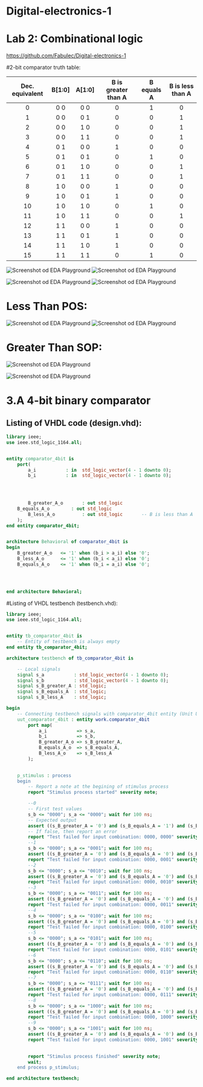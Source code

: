 # Digital-electronics-1

# Lab 2: Combinational logic

https://github.com/Fabulec/Digital-electronics-1

 #2-bit comparator truth table:

| **Dec. equivalent** | **B[1:0]** | **A[1:0]** | **B is greater than A** | **B equals A** | **B is less than A** |
| :-: 		      | :-: 	   | :-:        | :-: 			  | :-: 	   | :-: 		  |
| 0  		      | 0 0        | 0 0        | 0 			  | 1 		   | 0 			  |
| 1  		      | 0 0        | 0 1        | 0 			  | 0 		   | 1 			  |
| 2  		      | 0 0        | 1 0        | 0 			  | 0 		   | 1 			  |
| 3  		      | 0 0        | 1 1        | 0 			  | 0 		   | 1 			  |
| 4  		      | 0 1        | 0 0 	| 1 			  | 0 		   | 0 			  |
| 5  		      | 0 1        | 0 1 	| 0 			  | 1 		   | 0 			  |
| 6                   | 0 1        | 1 0 	| 0 			  | 0 		   | 1			  |
| 7                   | 0 1        | 1 1 	| 0 			  | 0		   | 1			  | 
| 8                   | 1 0        | 0 0 	| 1 			  | 0 		   | 0 			  |  
| 9                   | 1 0        | 0 1 	| 1 			  | 0 		   | 0			  |
| 10                  | 1 0        | 1 0 	| 0 			  | 1 		   | 0			  |
| 11 		      | 1 0        | 1 1 	| 0 			  | 0 		   | 1			  |
| 12 		      | 1 1        | 0 0 	| 1 			  | 0 		   | 0			  |
| 13 		      | 1 1        | 0 1 	| 1 			  | 0 		   | 0			  |
| 14 		      | 1 1        | 1 0 	| 1 			  | 0 		   | 0 			  |
| 15 		      | 1 1        | 1 1 	| 0 			  | 1 		   | 0 			  |




![Screenshot od EDA Playground](Image/BmensieAvzorec.png)
![Screenshot od EDA Playground](Image/brovnasaAvzorec.png)


![Screenshot od EDA Playground](Image/tabulka1.png)
![Screenshot od EDA Playground](Image/BvacsieAvzorec.png)



# Less Than POS:

![Screenshot od EDA Playground](Image/lessthanposgraph.png)
![Screenshot od EDA Playground](Image/lesstahnposvzorec.png)

# Greater Than SOP:

![Screenshot od EDA Playground](Image/greaterthansopgraph.png)

![Screenshot od EDA Playground](Image/greaterthansopvzorec.png)


# 3.A 4-bit binary comparator

## Listing of VHDL code (design.vhd):

```vhdl
library ieee;
use ieee.std_logic_1164.all;


entity comparator_4bit is
    port(
        a_i           : in  std_logic_vector(4 - 1 downto 0);
        b_i           : in  std_logic_vector(4 - 1 downto 0);


        
        
        B_greater_A_o    	: out std_logic
	B_equals_A_o    	: out std_logic
        B_less_A_o   	 	: out std_logic       -- B is less than A
    );
end entity comparator_4bit;


architecture Behavioral of comparator_4bit is
begin
	B_greater_A_o   <= '1' when (b_i > a_i) else '0';
    B_less_A_o   	<= '1' when (b_i < a_i) else '0';
	B_equals_A_o    <= '1' when (b_i = a_i) else '0';

    


end architecture Behavioral;
```


#Listing of VHDL testbench (testbench.vhd):

```vhdl
library ieee;
use ieee.std_logic_1164.all;


entity tb_comparator_4bit is
    -- Entity of testbench is always empty
end entity tb_comparator_4bit;

architecture testbench of tb_comparator_4bit is

    -- Local signals
    signal s_a           : std_logic_vector(4 - 1 downto 0);
    signal s_b           : std_logic_vector(4 - 1 downto 0);
    signal s_B_greater_A : std_logic;
    signal s_B_equals_A  : std_logic;
    signal s_B_less_A    : std_logic;

begin
    -- Connecting testbench signals with comparator_4bit entity (Unit Under Test)
    uut_comparator_4bit : entity work.comparator_4bit
        port map(
            a_i           => s_a,
            b_i           => s_b,
            B_greater_A_o => s_B_greater_A,
            B_equals_A_o  => s_B_equals_A,
            B_less_A_o    => s_B_less_A
        );

    
    p_stimulus : process
    begin
        -- Report a note at the begining of stimulus process
        report "Stimulus process started" severity note;

        --0
        -- First test values
        s_b <= "0000"; s_a <= "0000"; wait for 100 ns;
        -- Expected output
        assert ((s_B_greater_A = '0') and (s_B_equals_A = '1') and (s_B_less_A = '0'))
        -- If false, then report an error
        report "Test failed for input combination: 0000, 0000" severity error;
        --1     
        s_b <= "0000"; s_a <= "0001"; wait for 100 ns;
        assert ((s_B_greater_A = '0') and (s_B_equals_A = '0') and (s_B_less_A = '1'))
        report "Test failed for input combination: 0000, 0001" severity error;
        --2
        s_b <= "0000"; s_a <= "0010"; wait for 100 ns;
        assert ((s_B_greater_A = '0') and (s_B_equals_A = '0') and (s_B_less_A = '1'))
        report "Test failed for input combination: 0000, 0010" severity error;
        --3
        s_b <= "0000"; s_a <= "0011"; wait for 100 ns;
        assert ((s_B_greater_A = '0') and (s_B_equals_A = '0') and (s_B_less_A = '1'))
        report "Test failed for input combination: 0000, 0011" severity error;
        --4
        s_b <= "0000"; s_a <= "0100"; wait for 100 ns;
        assert ((s_B_greater_A = '0') and (s_B_equals_A = '0') and (s_B_less_A = '1'))
        report "Test failed for input combination: 0000, 0100" severity error;
        --5
        s_b <= "0000"; s_a <= "0101"; wait for 100 ns;
        assert ((s_B_greater_A = '0') and (s_B_equals_A = '0') and (s_B_less_A = '1'))
        report "Test failed for input combination: 0000, 0101" severity error;
        --6
        s_b <= "0000"; s_a <= "0110"; wait for 100 ns;
        assert ((s_B_greater_A = '0') and (s_B_equals_A = '0') and (s_B_less_A = '1'))
        report "Test failed for input combination: 0000, 0110" severity error;
        --7
        s_b <= "0000"; s_a <= "0111"; wait for 100 ns;
        assert ((s_B_greater_A = '0') and (s_B_equals_A = '0') and (s_B_less_A = '1'))
        report "Test failed for input combination: 0000, 0111" severity error;
        --8
        s_b <= "0000"; s_a <= "1000"; wait for 100 ns;
        assert ((s_B_greater_A = '0') and (s_B_equals_A = '0') and (s_B_less_A = '1'))
        report "Test failed for input combination: 0000, 1000" severity error;
        --9
        s_b <= "0000"; s_a <= "1001"; wait for 100 ns;
        assert ((s_B_greater_A = '0') and (s_B_equals_A = '0') and (s_B_less_A = '1'))
        report "Test failed for input combination: 0000, 1001" severity error;

      
        report "Stimulus process finished" severity note;
        wait;
    end process p_stimulus;

end architecture testbench;

```




